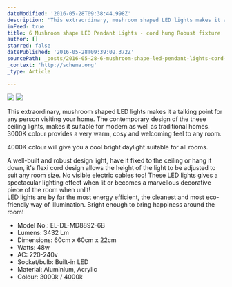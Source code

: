 ```yaml
---
dateModified: '2016-05-28T09:38:44.998Z'
description: 'This extraordinary, mushroom shaped LED lights makes it a talking point for any person visiting your home. The contemporary design of the these ceiling lights, makes it suitable for modern as well as traditional homes.  3000K colour provides a very warm, cosy and welcoming feel to any room.'
inFeed: true
title: 6 Mushroom shape LED Pendant Lights - cord hung Robust fixture
author: []
starred: false
datePublished: '2016-05-28T09:39:02.372Z'
sourcePath: _posts/2016-05-28-6-mushroom-shape-led-pendant-lights-cord-hung-robust-fixtu.md
_context: 'http://schema.org'
_type: Article

---
```

![](https://the-grid-user-content.s3-us-west-2.amazonaws.com/94de2244-8225-4729-b3b4-543f940d7d83.jpg)
![](https://the-grid-user-content.s3-us-west-2.amazonaws.com/961e1976-8743-4eac-a8cf-52fa098cc2f4.jpg)

This extraordinary, mushroom shaped LED lights makes it a talking point for any person visiting your home. The contemporary design of the these ceiling lights, makes it suitable for modern as well as traditional homes.  
3000K colour provides a very warm, cosy and welcoming feel to any room.

4000K colour will give you a cool bright daylight suitable for all rooms.

A well-built and robust design light, have it fixed to the ceiling or hang it down, it's flexi cord design allows the height of the light to be adjusted to suit any room size. No visible electric cables too! These LED lights gives a spectacular lighting effect when lit or becomes a marvellous decorative piece of the room when unlit!  
LED lights are by far the most energy efficient, the cleanest and most eco-friendly way of illumination. Bright enough to bring happiness around the room!

* Model No.: EL-DL-MD8892-6B
* Lumens: 3432 Lm
* Dimensions: 60cm x 60cm x 22cm
* Watts: 48w
* AC: 220-240v
* Socket/bulb: Built-in LED
* Material: Aluminium, Acrylic
* Colour: 3000k / 4000k
